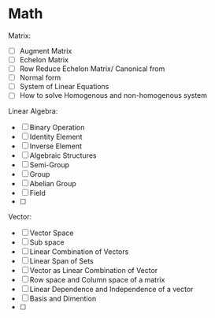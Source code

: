 # Math

Matrix:
- [ ] Augment Matrix
- [ ] Echelon Matrix
- [ ] Row Reduce Echelon Matrix/ Canonical from
- [ ] Normal form
- [ ] System of Linear Equations
- [ ] How to solve Homogenous and non-homogenous system

Linear Algebra:
- [ ] Binary Operation
- [ ] Identity Element
- [ ] Inverse Element
- [ ] Algebraic Structures
- [ ] Semi-Group
- [ ] Group
- [ ] Abelian Group
- [ ] Field
- [ ]

Vector:
- [ ] Vector Space
- [ ] Sub space
- [ ] Linear Combination of Vectors
- [ ] Linear Span of Sets
- [ ] Vector as Linear Combination of Vector
- [ ] Row space and Column space of a matrix
- [ ] Linear Dependence and Independence of a vector
- [ ] Basis and Dimention
- [ ] 
